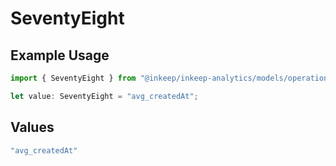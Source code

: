 # SeventyEight

## Example Usage

```typescript
import { SeventyEight } from "@inkeep/inkeep-analytics/models/operations";

let value: SeventyEight = "avg_createdAt";
```

## Values

```typescript
"avg_createdAt"
```